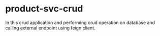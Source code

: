 # product-svc-crud
In this crud application and performing crud operation on database and calling external endpoint using feign client.
